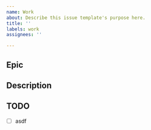 ```yaml
---
name: Work
about: Describe this issue template's purpose here.
title: ''
labels: work
assignees: ''

---
```


## Epic

## Description

## TODO

- [ ] asdf
